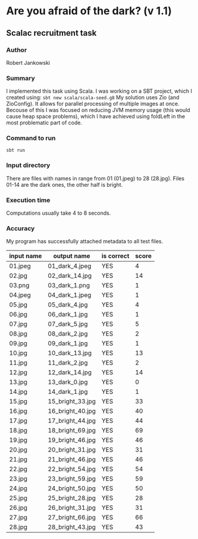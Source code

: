 # Are you afraid of the dark? (v 1.1)
## Scalac recruitment task

### Author
Robert Jankowski


### Summary
I implemented this task using Scala.
I was working on a SBT project, which I created using:
```sbt new scala/scala-seed.g8```
My solution uses Zio (and ZioConfig). It allows for parallel processing of multiple images at once. Becouse of this I was focused on reducing JVM memory usage (this would cause heap space problems), which I have achieved using foldLeft in the most problematic part of code.

### Command to run
```sbt run```

### Input directory
There are files with names in range from 01 (01.jpeg) to 28 (28.jpg).
Files 01-14 are the dark ones, the other half is bright.

### Execution time
Computations usually take 4 to 8 seconds.

### Accuracy
My program has successfully attached metadata to all test files.

| input name | output name       | is correct |  score  |
|------------|-------------------|------------|---------|
| 01.jpeg    | 01_dark_4.jpeg    |    YES     |    4    |
| 02.jpg     | 02_dark_14.jpg    |    YES     |   14    |
| 03.png     | 03_dark_1.png     |    YES     |    1    |
| 04.jpeg    | 04_dark_1.jpeg    |    YES     |    1    |
| 05.jpg     | 05_dark_4.jpg     |    YES     |    4    |
| 06.jpg     | 06_dark_1.jpg     |    YES     |    1    |
| 07.jpg     | 07_dark_5.jpg     |    YES     |    5    |
| 08.jpg     | 08_dark_2.jpg     |    YES     |    2    |
| 09.jpg     | 09_dark_1.jpg     |    YES     |    1    |
| 10.jpg     | 10_dark_13.jpg    |    YES     |   13    |
| 11.jpg     | 11_dark_2.jpg     |    YES     |    2    |
| 12.jpg     | 12_dark_14.jpg    |    YES     |   14    |
| 13.jpg     | 13_dark_0.jpg     |    YES     |    0    |
| 14.jpg     | 14_dark_1.jpg     |    YES     |    1    |
| 15.jpg     | 15_bright_33.jpg  |    YES     |   33    |
| 16.jpg     | 16_bright_40.jpg  |    YES     |   40    |
| 17.jpg     | 17_bright_44.jpg  |    YES     |   44    |
| 18.jpg     | 18_bright_69.jpg  |    YES     |   69    |
| 19.jpg     | 19_bright_46.jpg  |    YES     |   46    |
| 20.jpg     | 20_bright_31.jpg  |    YES     |   31    |
| 21.jpg     | 21_bright_46.jpg  |    YES     |   46    |
| 22.jpg     | 22_bright_54.jpg  |    YES     |   54    |
| 23.jpg     | 23_bright_59.jpg  |    YES     |   59    |
| 24.jpg     | 24_bright_50.jpg  |    YES     |   50    |
| 25.jpg     | 25_bright_28.jpg  |    YES     |   28    |
| 26.jpg     | 26_bright_31.jpg  |    YES     |   31    |
| 27.jpg     | 27_bright_66.jpg  |    YES     |   66    |
| 28.jpg     | 28_bright_43.jpg  |    YES     |   43    |